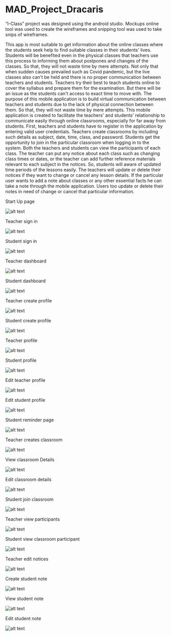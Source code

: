 # MAD_Project_Dracaris
 “I-Class” project was designed using the android studio. Mockups online tool was used to create the wireframes and snipping tool was used to take snips of wireframes.
 
 This app is most suitable to get information about the online classes where the students seek help to find suitable classes in their students' lives. Students will be benefited even in the physical classes that teachers use this process to informing them about postpones and changes of the classes. So that, they will not waste time by mere attempts. Not only that when sudden causes prevailed such as Covid pandemic, but the live classes also can't be held and there is no proper communication between teachers and students. Teachers try their best to teach students online to cover the syllabus and prepare them for the examination. But there will be an issue as the students can't access to exact time to move with. The purpose of this mobile application is to build virtual communication between teachers and students due to the lack of physical connection between them.  So that, they will not waste time by mere attempts. This mobile application is created to facilitate the teachers' and students' relationship to communicate easily through online classrooms, especially for far away from students. First, teachers and students have to register in the application by entering valid user credentials. Teachers create classrooms by including such details as subject, date, time, class, and password. Students get the opportunity to join in the particular classroom when logging in to the system. Both the teachers and students can view the participants of each class. The teacher can put any notice about each class such as changing class times or dates, or the teacher can add further reference materials relevant to each subject in the notices. So, students will aware of updated time periods of the lessons easily. The teachers will update or delete their notices if they want to change or cancel any lesson details. If the particular user wants to add a note about classes or any other essential facts he can take a note through the mobile application. Users too update or delete their notes in need of change or cancel that particular information.
 
 Start Up page
 
 ![alt text](https://github.com/NuradhaWeerasinghe/MAD_Project_Dracaris/blob/master/Images/Picture1.png?raw=true)
 
 Teacher sign in
 
 ![alt text](https://github.com/NuradhaWeerasinghe/MAD_Project_Dracaris/blob/master/Images/Picture2.png?raw=true)
 
 Student sign in
 
 ![alt text](https://github.com/NuradhaWeerasinghe/MAD_Project_Dracaris/blob/master/Images/Picture3.png?raw=true)
 
 Teacher dashboard
 
 ![alt text](https://github.com/NuradhaWeerasinghe/MAD_Project_Dracaris/blob/master/Images/Picture4.png?raw=true)
 
 Student dashboard
 
 ![alt text](https://github.com/NuradhaWeerasinghe/MAD_Project_Dracaris/blob/master/Images/Picture5.png?raw=true)
 
 Teacher create profile
 
 ![alt text](https://github.com/NuradhaWeerasinghe/MAD_Project_Dracaris/blob/master/Images/Picture6.png?raw=true)
  
 Student create profile
 
 ![alt text](https://github.com/NuradhaWeerasinghe/MAD_Project_Dracaris/blob/master/Images/Picture7.png?raw=true)
  
 Teacher profile
 
 ![alt text](https://github.com/NuradhaWeerasinghe/MAD_Project_Dracaris/blob/master/Images/Picture8.png?raw=true) 
 
 Student profile
 
 ![alt text](https://github.com/NuradhaWeerasinghe/MAD_Project_Dracaris/blob/master/Images/Picture9.png?raw=true)
  
 Edit teacher profile
 
 ![alt text](https://github.com/NuradhaWeerasinghe/MAD_Project_Dracaris/blob/master/Images/Picture10.png?raw=true)
  
 Edit student profile
 
 ![alt text](https://github.com/NuradhaWeerasinghe/MAD_Project_Dracaris/blob/master/Images/Picture11.png?raw=true)
  
 Student reminder page
 
 ![alt text](https://github.com/NuradhaWeerasinghe/MAD_Project_Dracaris/blob/master/Images/Picture12.png?raw=true)
 
 Teacher creates classroom
 
  ![alt text](https://github.com/NuradhaWeerasinghe/MAD_Project_Dracaris/blob/master/Images/Picture13.png?raw=true)
 
 View classroom Details
 
  ![alt text](https://github.com/NuradhaWeerasinghe/MAD_Project_Dracaris/blob/master/Images/Picture14.png?raw=true)
 
 Edit classroom details
 
  ![alt text](https://github.com/NuradhaWeerasinghe/MAD_Project_Dracaris/blob/master/Images/Picture15.png?raw=true)
 
 Student join classroom
 
  ![alt text](https://github.com/NuradhaWeerasinghe/MAD_Project_Dracaris/blob/master/Images/Picture16.png?raw=true)
 
 Teacher view participants
 
  ![alt text](https://github.com/NuradhaWeerasinghe/MAD_Project_Dracaris/blob/master/Images/Picture17.png?raw=true)
 
 Student view classroom participant
 
  ![alt text](https://github.com/NuradhaWeerasinghe/MAD_Project_Dracaris/blob/master/Images/Picture18.png?raw=true)
 
 Teacher edit notices
 
  ![alt text](https://github.com/NuradhaWeerasinghe/MAD_Project_Dracaris/blob/master/Images/Picture19.png?raw=true)
 
 Create student note
 
  ![alt text](https://github.com/NuradhaWeerasinghe/MAD_Project_Dracaris/blob/master/Images/Picture20.png?raw=true)
 
 View student note
 
  ![alt text](https://github.com/NuradhaWeerasinghe/MAD_Project_Dracaris/blob/master/Images/Picture21.png?raw=true)
 
 Edit student note
 
  ![alt text](https://github.com/NuradhaWeerasinghe/MAD_Project_Dracaris/blob/master/Images/Picture22.png?raw=true)
 
